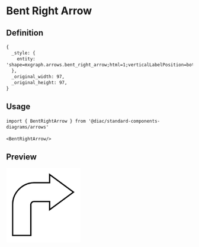# Bent Right Arrow

## Definition

```
{
  _style: { 
    entity: 'shape=mxgraph.arrows.bent_right_arrow;html=1;verticalLabelPosition=bottom;verticalAlign=top;strokeWidth=2;strokeColor=#000000;',
  },
  _original_width: 97,
  _original_height: 97,
}
```

## Usage

```
import { BentRightArrow } from '@diac/standard-components-diagrams/arrows'

<BentRightArrow/>
```

## Preview

<img src="./bent-right-arrow.png" width="200"/>
